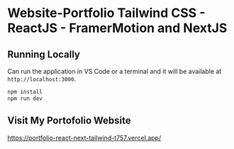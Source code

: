 # Website-Portfolio Tailwind CSS - ReactJS - FramerMotion and NextJS


## Running Locally

Can run the application in VS Code or a terminal and it will be available at `http://localhost:3000`.

```bash
npm install
npm run dev
```
## Visit My Portofolio Website
https://portfolio-react-next-tailwind-t757.vercel.app/
